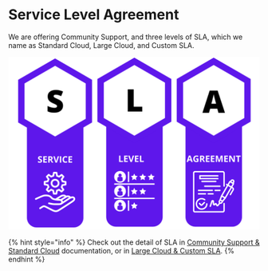 # Service Level Agreement

We are offering Community Support, and three levels of SLA, which we name as Standard Cloud, Large Cloud, and Custom SLA.

![](<../../.gitbook/assets/image (190).png>)

{% hint style="info" %}
Check out the detail of SLA in [Community Support & Standard Cloud](community-support-and-standard-cloud.md) documentation, or in [Large Cloud & Custom SLA](large-cloud-and-custom-sla.md).
{% endhint %}
